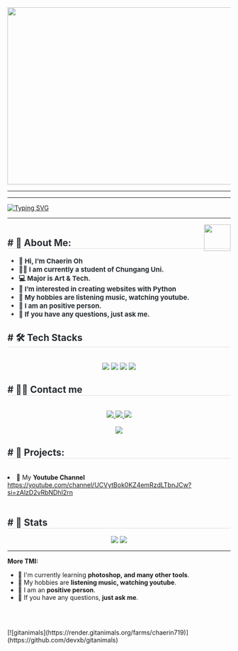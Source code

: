 <img src="https://ibb.co/YLM00Dk" width="1000" height="400"/>

<hr>
<hr>
	
[![Typing SVG](https://readme-typing-svg.demolab.com?font=Quicksand&size=25&pause=1000&repeat=false&width=435&lines=Hello+World%2C+I'm+Chaerin+Oh)](https://git.io/typing-svg)

</div>



<hr>


<img src="party-furby.gif" align="right" width="60">


<div align= "center">
    <img />
    </div>
    <div style="text-align: left;"> 
    <h2 style="border-bottom: 1px solid #d8dee4; color: #282d33;"> # 💫 About Me: </h2>  
    <div style="font-weight: 700; font-size: 15px; text-align: left; color: #282d33;"> 

- 👋 Hi, I’m **Chaerin Oh**
- 👨‍🏛 I am currently a student of **Chungang Uni.**
- 💻 Major is **Art & Tech**.
- 👀 I’m interested in creating websites with Python 
- 🤔 My hobbies are **listening music, watching youtube**.
- 💼 I am an **positive person**.
- 💬 If you have any questions, **just ask me**.</div> 
    </div>
    <div style="text-align: left;">
    <h2 style="border-bottom: 1px solid #d8dee4; color: #282d33;"> # 🛠️ Tech Stacks </h2> <br> 
    <div  align= "center"> <img src="https://img.shields.io/badge/Github-181717?style=for-the-badge&logo=Github&logoColor=white">
          <img src="https://img.shields.io/badge/C++-00599C?style=for-the-badge&logo=C%2B%2B&logoColor=white">
          <img src="https://img.shields.io/badge/Python-3776AB?style=for-the-badge&logo=Python&logoColor=white">
          <img src="https://img.shields.io/badge/Javascript-F7DF1E?style=for-the-badge&logo=Javascript&logoColor=white">
          </div>
    </div>
    <div style="text-align: left;">
    <h2 style="border-bottom: 1px solid #d8dee4; color: #282d33;"> # 🧑‍💻 Contact me </h2> <br> 
    <div align= "center"> <a href=""> <img src="https://img.shields.io/badge/Instagram-E4405F?style=for-the-badge&logo=Instagram&logoColor=white&link=insta_url"> </a>
         <a href=mailto:"chaerin030719@gmail.com"> <img src="https://img.shields.io/badge/Gmail-EA4335?style=for-the-badge&logo=Gmail&logoColor=white&link=mailto:gmail_url"> </a>
         <a href=""> <img src="https://img.shields.io/badge/Naver-03C75A?style=for-the-badge&logo=Naver&logoColor=white&link=blog_url"> </a>
          </div>  <br> 
    <div align= "center"> <a href="https://hits.seeyoufarm.com"> <img src="https://hits.seeyoufarm.com/api/count/incr/badge.svg?url=https%3A%2F%2Fgithub.com%2Fchaerin719%2F&count_bg=%23000000&title_bg=%23000000&icon=github.svg&icon_color=%23FFFFFF&title=GitHub&edge_flat=false"/></a>
       </div> 
    </div>
    <div style="text-align: left;">
    <h2 style="border-bottom: 1px solid #d8dee4; color: #282d33;"> # 🎫 Projects: </h2> <br> 
- 👋 My **Youtube Channel**    
https://youtube.com/channel/UCVytBok0KZ4emRzdLTbnJCw?si=zAlzD2vRbNDhI2rn
          </div>  <br> 
    <div style="text-align: left;"> 
    <h2 style="border-bottom: 1px solid #d8dee4; color: #282d33;"> # 🏅 Stats </h2> <div align= "center"> <img src="https://github-readme-stats.vercel.app/api?username=chaerin719&bg_color=180,00000000,&title_color=000000&text_color=000000"
         /> <img src="https://github-readme-stats.vercel.app/api/top-langs/?username=chaerin719&layout=compact&bg_color=180,00000000,&title_color=000000&text_color=000000"
           /> </div> 
    </div>

<hr>

**More TMI:** 
- 🌱 I'm currently learning **photoshop, and many other tools**.
- 🤔 My hobbies are **listening music, watching youtube**.
- 💼 I am an **positive person**.
- 💬 If you have any questions, **just ask me**.

<br><br>

<div style="text-align: left;"> 
[![gitanimals](https://render.gitanimals.org/farms/chaerin719)](https://github.com/devxb/gitanimals)

